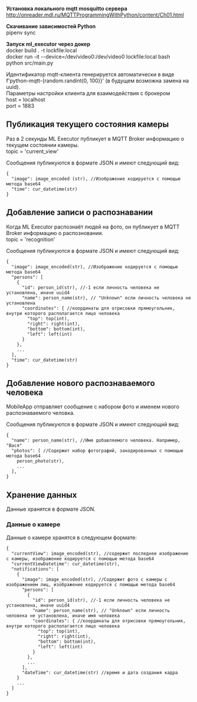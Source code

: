 **Установка локального mqtt mosquitto сервера**
http://onreader.mdl.ru/MQTTProgrammingWithPython/content/Ch01.html

**Скачивание зависимостей Python** <br>
pipenv sync

**Запуск ml_executor через докер** <br>
docker build . -t lockfile:local <br>
docker run -it --device=/dev/video0:/dev/video0 lockfile:local bash <br>
python src/main.py


Идентификатор mqtt-клиента генерируется автоматически в виде f'python-mqtt-{random.randint(0, 100)}' (в будущем возможна замена на uuid). </br>
Параметры настройки клиента для взаимодействия с брокером </br>
host = localhost </br>
port = 1883 </br>

## Публикация текущего состояния камеры

Раз в 2 секунды ML Executor публикует в MQTT Broker информацию о текущем состоянии камеры. </br>
topic = 'current_view' </br>

Сообщения публикуются в формате JSON и имеют следующий вид:
```
{
  "image": image_encoded (str), //Изображение кодируется с помощью метода base64
  "time": cur_datetime(str)
}
```

## Добавление записи о распознавании

Когда ML Executor распознаёт людей на фото, он публикует в MQTT Broker информацию о распозновании. </br>
topic = 'recognition' </br>

Сообщения публикуются в формате JSON и имеют следующий вид:
```
{
  "image": image_encoded(str), //Изображение кодируется с помощью метода base64
  "persons": [
    {
      "id": person_id(str), //-1 если личность человека не установлена, иначе uuid4
      "name": person_name(str), // "Unknown" если личность человека не установлена
      "coordinates": { //координаты для отрисовки прямоугольник, внутри которого располагается лицо человека
        "top": top(int), 
        "right": right(int), 
        "bottom": bottom(int), 
        "left": left(int)
      }
    },
    ...
  ],
  "time": cur_datetime(str)
}
```

## Добавление нового распознаваемого человека

MobileApp отправляет сообщение с набором фото и именем нового распознаваемого человка. </br>

Сообщения публикуются в формате JSON и имеют следующий вид:
```
{
  "name": person_name(str), //Имя добавляемого человека. Например, "Вася"
  "photos": [ //Содержит набор фотографий, закодированных с помощью метода base64
    person_photo(str), 
    ...
  ],
}
```

## Хранение данных

Данные хранятся в формате JSON.

### Данные о камере

Данные о камере хранятся в следующем формате:
```
{
  "currentView": image_encoded(str), //содержит последнее изображение с камеры, изображение кодируется с помощью метода base64
  "currentViewDatetime": cur_datetime(str),
  "notifications": [
    {
      "image": image_encoded(str), //Содержит фото с камеры с изображением лиц, изображение кодируется с помощью метода base64
      "persons": [
        {
          "id": person_id(str), //-1 если личность человека не установлена, иначе uuid4
          "name": person_name(str), // "Unknown" если личность человека не установлена, иначе имя человека
          "coordinates": { //координаты для отрисовки прямоугольник, внутри которого располагается лицо человека
            "top": top(int), 
            "right": right(int), 
            "bottom": bottom(int), 
            "left": left(int)
          }
        },
        ...
      ],
      "dateTime": cur_datetime(str) //время и дата создания кадра
    }
    ...
  ]
}
```
